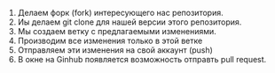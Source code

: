 1. Делаем форк (fork) интересующего нас репозитория.
2. Иы делаем git clone для нашей версии этого репозитория.
3. Мы создаем ветку с предлагаемыми изменениями.
4. Производим все изменения только в этой ветке
5. Отправляем эти  изменения на свой аккаунт (push)
6. В окне на Ginhub появляется возможность отправть pull request.